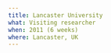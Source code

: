 ```yaml
---
title: Lancaster University
what: Visiting researcher
when: 2011 (6 weeks)
where: Lancaster, UK
---
```

